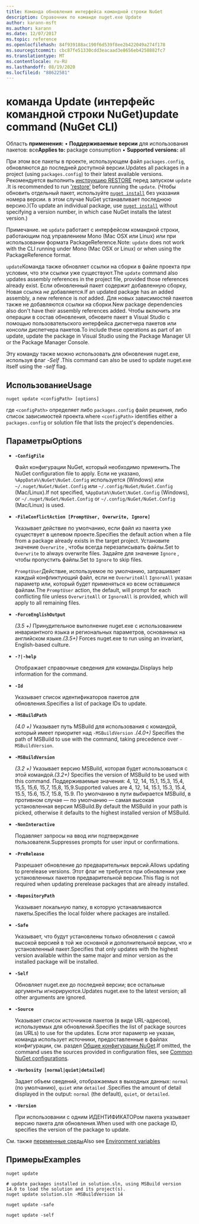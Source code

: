 ```yaml
---
title: Команда обновления интерфейса командной строки NuGet
description: Справочник по команде nuget.exe Update
author: karann-msft
ms.author: karann
ms.date: 12/07/2017
ms.topic: reference
ms.openlocfilehash: 84f939188ac190f6d539f8ee2b422049a274f178
ms.sourcegitcommit: cbc87fe51330cdd3eacaad3e8656eb4258882fc7
ms.translationtype: MT
ms.contentlocale: ru-RU
ms.lasthandoff: 08/19/2020
ms.locfileid: "88622581"
---
```

# <a name="update-command-nuget-cli"></a><span data-ttu-id="0bf12-103">команда Update (интерфейс командной строки NuGet)</span><span class="sxs-lookup"><span data-stu-id="0bf12-103">update command (NuGet CLI)</span></span>

<span data-ttu-id="0bf12-104">Область **применения:** &bullet; **Поддерживаемые версии** для использования пакетов: все</span><span class="sxs-lookup"><span data-stu-id="0bf12-104">**Applies to:** package consumption &bullet; **Supported versions:** all</span></span>

<span data-ttu-id="0bf12-105">При этом все пакеты в проекте, использующем файл `packages.config`, обновляются до последней доступной версии.</span><span class="sxs-lookup"><span data-stu-id="0bf12-105">Updates all packages in a project (using `packages.config`) to their latest available versions.</span></span> <span data-ttu-id="0bf12-106">Рекомендуется выполнить [инструкцию RESTORE](cli-ref-restore.md) перед запуском `update` .</span><span class="sxs-lookup"><span data-stu-id="0bf12-106">It is recommended to run ['restore'](cli-ref-restore.md) before running the `update`.</span></span> <span data-ttu-id="0bf12-107">(Чтобы обновить отдельный пакет, используйте [`nuget install`](cli-ref-install.md) без указания номера версии. в этом случае NuGet устанавливает последнюю версию.)</span><span class="sxs-lookup"><span data-stu-id="0bf12-107">(To update an individual package, use [`nuget install`](cli-ref-install.md) without specifying a version number, in which case NuGet installs the latest version.)</span></span>

<span data-ttu-id="0bf12-108">Примечание. не `update` работает с интерфейсом командной строки, работающим под управлением Mono (Mac OSX или Linux) или при использовании формата PackageReference.</span><span class="sxs-lookup"><span data-stu-id="0bf12-108">Note: `update` does not work with the CLI running under Mono (Mac OSX or Linux) or when using the PackageReference format.</span></span>

<span data-ttu-id="0bf12-109">`update`Команда также обновляет ссылки на сборки в файле проекта при условии, что эти ссылки уже существуют.</span><span class="sxs-lookup"><span data-stu-id="0bf12-109">The `update` command also updates assembly references in the project file, provided those references already exist.</span></span> <span data-ttu-id="0bf12-110">Если обновленный пакет содержит добавленную сборку, Новая ссылка *не* добавляется.</span><span class="sxs-lookup"><span data-stu-id="0bf12-110">If an updated package has an added assembly, a new reference is *not* added.</span></span> <span data-ttu-id="0bf12-111">Для новых зависимостей пакетов также не добавляются ссылки на сборки.</span><span class="sxs-lookup"><span data-stu-id="0bf12-111">New package dependencies also don't have their assembly references added.</span></span> <span data-ttu-id="0bf12-112">Чтобы включить эти операции в состав обновления, обновите пакет в Visual Studio с помощью пользовательского интерфейса диспетчера пакетов или консоли диспетчера пакетов.</span><span class="sxs-lookup"><span data-stu-id="0bf12-112">To include these operations as part of an update, update the package in Visual Studio using the Package Manager UI or the Package Manager Console.</span></span>

<span data-ttu-id="0bf12-113">Эту команду также можно использовать для обновления nuget.exe, используя флаг *-Self* .</span><span class="sxs-lookup"><span data-stu-id="0bf12-113">This command can also be used to update nuget.exe itself using the *-self* flag.</span></span>

## <a name="usage"></a><span data-ttu-id="0bf12-114">Использование</span><span class="sxs-lookup"><span data-stu-id="0bf12-114">Usage</span></span>

```cli
nuget update <configPath> [options]
```

<span data-ttu-id="0bf12-115">где `<configPath>` определяет либо `packages.config` файл решения, либо список зависимостей проекта.</span><span class="sxs-lookup"><span data-stu-id="0bf12-115">where `<configPath>` identifies either a `packages.config` or solution file that lists the project's dependencies.</span></span>

## <a name="options"></a><span data-ttu-id="0bf12-116">Параметры</span><span class="sxs-lookup"><span data-stu-id="0bf12-116">Options</span></span>

- **`-ConfigFile`**

  <span data-ttu-id="0bf12-117">Файл конфигурации NuGet, который необходимо применить.</span><span class="sxs-lookup"><span data-stu-id="0bf12-117">The NuGet configuration file to apply.</span></span> <span data-ttu-id="0bf12-118">Если не указано, `%AppData%\NuGet\NuGet.Config` используется (Windows) или `~/.nuget/NuGet/NuGet.Config` или `~/.config/NuGet/NuGet.Config` (Mac/Linux).</span><span class="sxs-lookup"><span data-stu-id="0bf12-118">If not specified, `%AppData%\NuGet\NuGet.Config` (Windows), or `~/.nuget/NuGet/NuGet.Config` or `~/.config/NuGet/NuGet.Config` (Mac/Linux) is used.</span></span>

- **`-FileConflictAction [PromptUser, Overwrite, Ignore]`**

  <span data-ttu-id="0bf12-119">Указывает действие по умолчанию, если файл из пакета уже существует в целевом проекте.</span><span class="sxs-lookup"><span data-stu-id="0bf12-119">Specifies the default action when a file from a package already exists in the target project.</span></span> <span data-ttu-id="0bf12-120">Установите значение `Overwrite` , чтобы всегда перезаписывать файлы.</span><span class="sxs-lookup"><span data-stu-id="0bf12-120">Set to `Overwrite` to always overwrite files.</span></span> <span data-ttu-id="0bf12-121">Задайте для значение `Ignore` , чтобы пропустить файлы.</span><span class="sxs-lookup"><span data-stu-id="0bf12-121">Set to `Ignore` to skip files.</span></span>

  <span data-ttu-id="0bf12-122">`PromptUser`Действие, используемое по умолчанию, запрашивает каждый конфликтующий файл, если не `OverwriteAll` `IgnoreAll` указан параметр или, который будет применяться ко всем оставшимся файлам.</span><span class="sxs-lookup"><span data-stu-id="0bf12-122">The `PromptUser` action, the default, will prompt for each conflicting file unless `OverwriteAll` or `IgnoreAll` is provided, which will apply to all remaining files.</span></span>

- **`-ForceEnglishOutput`**

  <span data-ttu-id="0bf12-123">*(3.5 +)* Принудительное выполнение nuget.exe с использованием инвариантного языка и региональных параметров, основанных на английском языке.</span><span class="sxs-lookup"><span data-stu-id="0bf12-123">*(3.5+)* Forces nuget.exe to run using an invariant, English-based culture.</span></span>

- **`-?|-help`**

  <span data-ttu-id="0bf12-124">Отображает справочные сведения для команды.</span><span class="sxs-lookup"><span data-stu-id="0bf12-124">Displays help information for the command.</span></span>

- **`-Id`**

  <span data-ttu-id="0bf12-125">Указывает список идентификаторов пакетов для обновления.</span><span class="sxs-lookup"><span data-stu-id="0bf12-125">Specifies a list of package IDs to update.</span></span>

- **`-MSBuildPath`**

  <span data-ttu-id="0bf12-126">*(4.0 +)* Указывает путь MSBuild для использования с командой, который имеет приоритет над `-MSBuildVersion` .</span><span class="sxs-lookup"><span data-stu-id="0bf12-126">*(4.0+)* Specifies the path of MSBuild to use with the command, taking precedence over `-MSBuildVersion`.</span></span>

- **`-MSBuildVersion`**

  <span data-ttu-id="0bf12-127">*(3.2 +)* Указывает версию MSBuild, которая будет использоваться с этой командой.</span><span class="sxs-lookup"><span data-stu-id="0bf12-127">*(3.2+)* Specifies the version of MSBuild to be used with this command.</span></span> <span data-ttu-id="0bf12-128">Поддерживаемые значения: 4, 12, 14, 15,1, 15,3, 15,4, 15,5, 15,6, 15,7, 15,8, 15,9.</span><span class="sxs-lookup"><span data-stu-id="0bf12-128">Supported values are 4, 12, 14, 15.1, 15.3, 15.4, 15.5, 15.6, 15.7, 15.8, 15.9.</span></span> <span data-ttu-id="0bf12-129">По умолчанию в пути выбирается MSBuild, в противном случае — по умолчанию — самая высокая установленная версия MSBuild.</span><span class="sxs-lookup"><span data-stu-id="0bf12-129">By default the MSBuild in your path is picked, otherwise it defaults to the highest installed version of MSBuild.</span></span>

- **`-NonInteractive`**

  <span data-ttu-id="0bf12-130">Подавляет запросы на ввод или подтверждение пользователя.</span><span class="sxs-lookup"><span data-stu-id="0bf12-130">Suppresses prompts for user input or confirmations.</span></span>

- **`-PreRelease`**

  <span data-ttu-id="0bf12-131">Разрешает обновление до предварительных версий.</span><span class="sxs-lookup"><span data-stu-id="0bf12-131">Allows updating to prerelease versions.</span></span> <span data-ttu-id="0bf12-132">Этот флаг не требуется при обновлении уже установленных пакетов предварительной версии.</span><span class="sxs-lookup"><span data-stu-id="0bf12-132">This flag is not required when updating prerelease packages that are already installed.</span></span>

- **`-RepositoryPath`**

  <span data-ttu-id="0bf12-133">Указывает локальную папку, в которую устанавливаются пакеты.</span><span class="sxs-lookup"><span data-stu-id="0bf12-133">Specifies the local folder where packages are installed.</span></span>

- **`-Safe`**

  <span data-ttu-id="0bf12-134">Указывает, что будут установлены только обновления с самой высокой версией в той же основной и дополнительной версии, что и установленный пакет.</span><span class="sxs-lookup"><span data-stu-id="0bf12-134">Specifies that only updates with the highest version available within the same major and minor version as the installed package will be installed.</span></span>

- **`-Self`**

  <span data-ttu-id="0bf12-135">Обновляет nuget.exe до последней версии; все остальные аргументы игнорируются.</span><span class="sxs-lookup"><span data-stu-id="0bf12-135">Updates nuget.exe to the latest version; all other arguments are ignored.</span></span>

- **`-Source`**

  <span data-ttu-id="0bf12-136">Указывает список источников пакетов (в виде URL-адресов), используемых для обновлений.</span><span class="sxs-lookup"><span data-stu-id="0bf12-136">Specifies the list of package sources (as URLs) to use for the updates.</span></span> <span data-ttu-id="0bf12-137">Если этот параметр не указан, команда использует источники, предоставленные в файлах конфигурации, см. раздел [Общие конфигурации NuGet](../../consume-packages/configuring-nuget-behavior.md).</span><span class="sxs-lookup"><span data-stu-id="0bf12-137">If omitted, the command uses the sources provided in configuration files, see [Common NuGet configurations](../../consume-packages/configuring-nuget-behavior.md).</span></span>

- **`-Verbosity [normal|quiet|detailed]`**

  <span data-ttu-id="0bf12-138">Задает объем сведений, отображаемых в выходных данных: `normal` (по умолчанию), `quiet` или `detailed` .</span><span class="sxs-lookup"><span data-stu-id="0bf12-138">Specifies the amount of detail displayed in the output: `normal` (the default), `quiet`, or `detailed`.</span></span>

- **`-Version`**

  <span data-ttu-id="0bf12-139">При использовании с одним ИДЕНТИФИКАТОРом пакета указывает версию пакета для обновления.</span><span class="sxs-lookup"><span data-stu-id="0bf12-139">When used with one package ID, specifies the version of the package to update.</span></span>

<span data-ttu-id="0bf12-140">См. также [переменные среды](cli-ref-environment-variables.md)</span><span class="sxs-lookup"><span data-stu-id="0bf12-140">Also see [Environment variables](cli-ref-environment-variables.md)</span></span>

## <a name="examples"></a><span data-ttu-id="0bf12-141">Примеры</span><span class="sxs-lookup"><span data-stu-id="0bf12-141">Examples</span></span>

```cli
nuget update

# update packages installed in solution.sln, using MSBuild version 14.0 to load the solution and its project(s).
nuget update solution.sln -MSBuildVersion 14

nuget update -safe

nuget update -self
```
